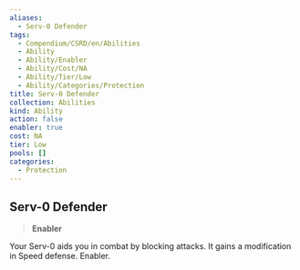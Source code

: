```yaml
---
aliases:
  - Serv-0 Defender
tags:
  - Compendium/CSRD/en/Abilities
  - Ability
  - Ability/Enabler
  - Ability/Cost/NA
  - Ability/Tier/Low
  - Ability/Categories/Protection
title: Serv-0 Defender
collection: Abilities
kind: Ability
action: false
enabler: true
cost: NA
tier: Low
pools: []
categories:
  - Protection
---
```

## Serv-0 Defender  
>**Enabler**
  
Your Serv-0 aids you in combat by blocking attacks. It gains a modification in Speed defense. Enabler.
